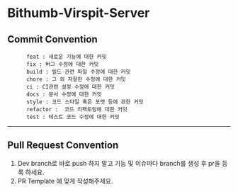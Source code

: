 # Bithumb-Virspit-Server

## Commit Convention
   
          feat : 새로운 기능에 대한 커밋 
          fix : 버그 수정에 대한 커밋 
          build : 빌드 관련 파일 수정에 대한 커밋 
          chore : 그 외 자잘한 수정에 대한 커밋 
          ci : CI관련 설정 수정에 대한 커밋
          docs : 문서 수정에 대한 커밋
          style : 코드 스타일 혹은 포맷 등에 관한 커밋
          refactor :  코드 리팩토링에 대한 커밋
          test : 테스트 코드 수정에 대한 커밋
   
    
    

---

## Pull Request Convention
1. Dev branch로 바로 push 하지 말고 기능 및 이슈마다 branch를 생성 후 pr을 등록 하세요.
2. PR Template 에 맞게 작성해주세요.


